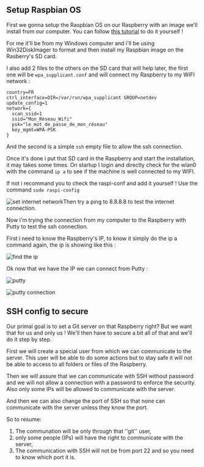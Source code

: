 ﻿## Setup Raspbian OS

First we gonna setup the Raspbian OS on our Raspberry with an image we'll install from our computer.
You can follow [this tutorial](https://www.raspberrypi.com/documentation/computers/getting-started.html) to do it yourself !

For me it'll be from my Windows computer and i'll be using Win32DiskImager to format and then install my Raspbian image on the Rasberry's SD card.

I also add 2 files to the others on the SD card that will help later, the first one will be `wpa_supplicant.conf` and will connect my Raspberry to my WIFI network :

```shell
country=FR
ctrl_interface=DIR=/var/run/wpa_supplicant GROUP=netdev
update_config=1
network={
  scan_ssid=1
  ssid="Mon_Réseau_Wifi"
  psk="le_mot_de_passe_de_mon_réseau"
  key_mgmt=WPA-PSK
}
```
And the second is a simple `ssh` empty file to allow the ssh connection.

Once it's done i put that SD card in the Raspberry and start the installation, it may takes some times.
On startup I login and directly check for the wlan0 with the command `ip a` to see if the machine is well connected to my WIFI.

If not i recommand you to check the raspi-conf and add it yourself !
Use the command `sudo raspi-config`

![set internet network](https://cdn.discordapp.com/attachments/960877204491874316/967063336304914462/wirelessLan.png)Then try a ping to 8.8.8.8 to test the internet connection.

Now i'm trying the connection from my computer to the Raspberry with Putty to test the ssh connection.

First i need to know the Raspberry's IP, to know it simply do the ip a command again, the ip is showing like this :

![find the ip](https://cdn.discordapp.com/attachments/960877204491874316/967066631887024238/ipa.png)

Ok now that we have the IP we can connect from Putty :

![putty](https://cdn.discordapp.com/attachments/960877204491874316/967067058988810280/putty2.png)


![putty connection](https://cdn.discordapp.com/attachments/960877204491874316/967065727968362596/putty.png)

## SSH config to secure

Our primal goal is to set a Git server on that Raspberry right?
But we want that for us and only us !
We'll then have to secure a bit all of that and we'll do it step by step.

First we will create a special user from which we can communicate to the server. This user will be able to do some actions but to stay safe it will not be able to access to all folders or files of the Raspberry.

Then we will assure that we can communicate with SSH without password and we will not allow a connection with a password to enforce the security. Also only some IPs will be allowed to communicate with the server.

And then we can also change the port of SSH so that none can communicate with the server unless they know the port.

So to resume:
1. The communation will be only through that ''git'' user,
2. only some people (IPs) will have the right to communicate with the server,
3. The communication with SSH will not be from port 22 and so you need to know which port it is.

